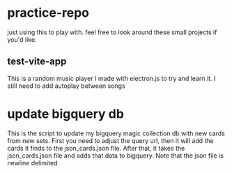 # practice-repo
just using this to play with. feel free to look around these small projects if you'd like. 


## test-vite-app

This is a random music player I made with electron.js to try and learn it. 
I still need to add autoplay between songs


# update bigquery db

This is the script to update my bigquery magic collection db with new cards from new sets. 
First you need to adjust the query url, then it will add the cards it finds to the json_cards.json file. 
After that, it takes the json_cards.json file and adds that data to bigquery. Note that the json file is newline delimited